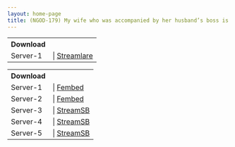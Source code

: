```yaml
---
layout: home-page
title: (NGOD-179) My wife who was accompanied by her husband’s boss is a power harasser and physiologically unbearable on business trip to the countryside
---
```


<table><tbody>
<tr>
<th>Download</th>
</tr>
<tr>
<td>Server-1</td>
<td>| <a href="https://streamlare.com/e/kARPonQNopQDb1aE/ngod-179-ts-mp4" target="_blank">Streamlare</a></td>
</tr>
</tbody></table>

<table><tbody>
<tr>
<th>Download</th>
</tr>
<tr>
<td>Server-1</td>
<td>| <a href="https://watchjavnow.xyz/f/lrzkgun8gr4j55p" target="_blank">Fembed</a></td>
</tr>
<tr>
<td>Server-2</td>
<td>| <a href="https://javhdfree.icu/f/kdpm1h3x788wjd2" target="_blank">Fembed</a></td>
</tr>
<tr>
<td>Server-3</td>
<td>| <a href="https://javside.com/d/n69r6ww9xzos.html" target="_blank">StreamSB</a></td>
</tr>
<tr>
<td>Server-4</td>
<td>| <a href="https://sbthe.com/d/b2d677edibvq.html" target="_blank">StreamSB</a></td>
</tr>
<tr>
<td>Server-5</td>
<td>| <a href="https://sbthe.com/d/ccq7e7zouqag.html" target="_blank">StreamSB</a></td>
</tr>
</tbody></table>
